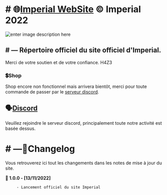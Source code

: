 # # 🌐[Imperial WebSite](https://h4z3back.github.io/)    © Imperial 2022
![enter image description here](https://cdn.discordapp.com/attachments/1034030340135718982/1041175638607941682/imperial_site.png)
## # — Répertoire officiel du site officiel d'Imperial.
Merci de votre soutien et de votre confiance.
H4Z3

### 💲Shop

Shop encore non fonctionnel mais arrivera bientôt, merci pour toute commande de passer par le [serveur discord](https://discord.com/invite/RSCzZ3swn7).

## 🗣️[Discord](https://discord.com/invite/RSCzZ3swn7)

Veuillez rejoindre le serveur discord, principalement toute notre activité est basée dessus.

# # —📜Changelog

Vous retrouverez ici tout les changements dans les notes de mise à jour du site.

**📂 1.0.0 - [13/11/2022]**
```
	 - Lancement officiel du site Imperial
```
